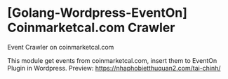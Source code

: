# [Golang-Wordpress-EventOn] Coinmarketcal.com Crawler
Event Crawler on coinmarketcal.com

This module get events from coinmarketcal.com, insert them to EventOn Plugin in Wordpress.
Preview: https://nhaphobietthuquan2.com/tai-chinh/
